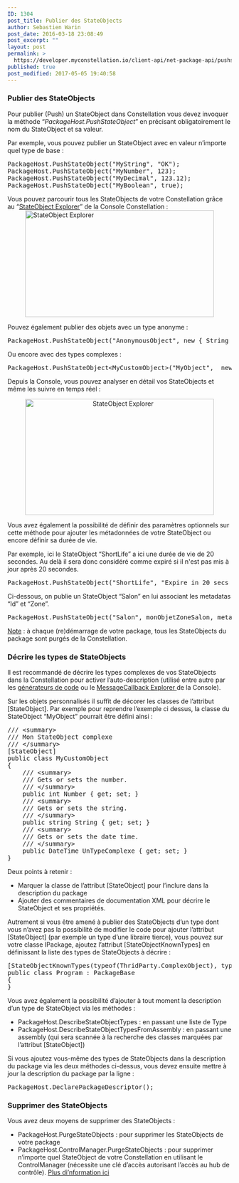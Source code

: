 ```yaml
---
ID: 1304
post_title: Publier des StateObjects
author: Sebastien Warin
post_date: 2016-03-18 23:08:49
post_excerpt: ""
layout: post
permalink: >
  https://developer.myconstellation.io/client-api/net-package-api/pushstateobject/
published: true
post_modified: 2017-05-05 19:40:58
---
```

<h3>Publier des StateObjects</h3>

Pour publier (Push) un StateObject dans Constellation vous devez invoquer la méthode “<em>PackageHost.PushStateObject</em>” en précisant obligatoirement le nom du StateObject et sa valeur.

Par exemple, vous pouvez publier un StateObject avec en valeur n’importe quel type de base :

<pre class="lang:c# decode:true ">PackageHost.PushStateObject("MyString", "OK");
PackageHost.PushStateObject("MyNumber", 123);
PackageHost.PushStateObject("MyDecimal", 123.12);
PackageHost.PushStateObject("MyBoolean", true);</pre>

Vous pouvez parcourir tous les StateObjects de votre Constellation grâce au “<a href="/constellation-platform/constellation-console/stateobjects-explorer/">StateObject Explorer</a>” de la Console Constellation :<a href="https://developer.myconstellation.io/wp-content/uploads/2016/03/image-142.png"><img style="background-image: none; float: none; padding-top: 0px; padding-left: 0px; margin-left: auto; display: block; padding-right: 0px; margin-right: auto; border-width: 0px;" title="StateObject Explorer" src="https://developer.myconstellation.io/wp-content/uploads/2016/03/image_thumb-119.png" alt="StateObject Explorer" width="424" height="240" border="0" /></a>

Pouvez également publier des objets avec un type anonyme :

<pre class="lang:c# decode:true">PackageHost.PushStateObject("AnonymousObject", new { String = "test", Number = 123 });</pre>

Ou encore avec des types complexes :

<pre class="lang:c# decode:true">PackageHost.PushStateObject&lt;MyCustomObject&gt;("MyObject",  new MyCustomObject() { String = "test", Number = 123 });</pre>

<p align="left">Depuis la Console, vous pouvez analyser en détail vos StateObjects et même les suivre en temps réel :</p>

<p align="center"><a href="https://developer.myconstellation.io/wp-content/uploads/2016/03/image-143.png"><img style="background-image: none; padding-top: 0px; padding-left: 0px; display: inline; padding-right: 0px; border-width: 0px;" title="StateObject Explorer" src="https://developer.myconstellation.io/wp-content/uploads/2016/03/image_thumb-120.png" alt="StateObject Explorer" width="424" height="261" border="0" /></a></p>

Vous avez également la possibilité de définir des paramètres optionnels sur cette méthode pour ajouter les métadonnées de votre StateObject ou encore définir sa durée de vie.

Par exemple, ici le StateObject “ShortLife” a ici une durée de vie de 20 secondes. Au delà il sera donc considéré comme expiré si il n'est pas mis à jour après 20 secondes.

<pre class="lang:c# decode:true">PackageHost.PushStateObject("ShortLife", "Expire in 20 secs !!!", lifetime: 20);</pre>

Ci-dessous, on publie un StateObject “Salon” en lui associant les metadatas “Id” et “Zone”.

<pre class="lang:c# decode:true">PackageHost.PushStateObject("Salon", monObjetZoneSalon, metadatas: new Dictionary&lt;string, object&gt; { { "Id", 42 }, { "Zone", "Salon" } });</pre>

<u>Note</u> : à chaque (re)démarrage de votre package, tous les StateObjects du package sont purgés de la Constellation.

<h3>Décrire les types de StateObjects</h3>

Il est recommandé de décrire les types complexes de vos StateObjects dans la Constellation pour activer l’auto-description (utilisé entre autre par les <a href="/constellation-platform/constellation-sdk/generateur-de-code/">générateurs de code</a> ou le <a href="/constellation-platform/constellation-console/messagecallbacks-explorer/">MessageCallback Explorer </a>de la Console).

Sur les objets personnalisés il suffit de décorer les classes de l’attribut [StateObject]. Par exemple pour reprendre l’exemple ci dessus, la classe du StateObject “MyObject” pourrait être défini ainsi :

<pre class="lang:c# decode:true ">/// &lt;summary&gt;
/// Mon StateObject complexe
/// &lt;/summary&gt;
[StateObject]
public class MyCustomObject
{
    /// &lt;summary&gt;
    /// Gets or sets the number.
    /// &lt;/summary&gt;
    public int Number { get; set; }
    /// &lt;summary&gt;
    /// Gets or sets the string.
    /// &lt;/summary&gt;
    public string String { get; set; }
    /// &lt;summary&gt;
    /// Gets or sets the date time.
    /// &lt;/summary&gt;
    public DateTime UnTypeComplexe { get; set; }
}
</pre>

Deux points à retenir :

<ul>
    <li>Marquer la classe de l’attribut [StateObject] pour l’inclure dans la description du package</li>
    <li>Ajouter des commentaires de documentation XML pour décrire le StateObject et ses propriétés.</li>
</ul>

Autrement si vous être amené à publier des StateObjects d’un type dont vous n’avez pas la possibilité de modifier le code pour ajouter l’attribut [StateObject] (par exemple un type d’une libraire tierce), vous pouvez sur votre classe IPackage, ajoutez l’attribut [StateObjectKnownTypes] en définissant la liste des types de StateObjects à décrire :

<pre class="lang:c# decode:true ">[StateObjectKnownTypes(typeof(ThridParty.ComplexObject), typeof(AnotherThridParty.AnotherType))]
public class Program : PackageBase
{
}</pre>

Vous avez également la possibilité d’ajouter à tout moment la description d’un type de StateObject via les méthodes :

<ul>
    <li>PackageHost.DescribeStateObjectTypes : en passant une liste de Type</li>
    <li>PackageHost.DescribeStateObjectTypesFromAssembly : en passant une assembly (qui sera scannée à la recherche des classes marquées par l’attribut [StateObject])</li>
</ul>

Si vous ajoutez vous-même des types de StateObjects dans la description du package via les deux méthodes ci-dessus, vous devez ensuite mettre à jour la description du package par la ligne :

<pre class="lang:c# decode:true">PackageHost.DeclarePackageDescriptor();</pre>

<h3>Supprimer des StateObjects</h3>

Vous avez deux moyens de supprimer des StateObjects :

<ul>
    <li>PackageHost.PurgeStateObjects : pour supprimer les StateObjects de votre package</li>
    <li>PackageHost.ControlManager.PurgeStateObjects : pour supprimer n’importe quel StateObject de votre Constellation en utilisant le ControlManager (nécessite une clé d’accès autorisant l’accès au hub de contrôle). <a href="/client-api/net-package-api/controlmanager/">Plus di’nformation ici</a></li>
</ul>